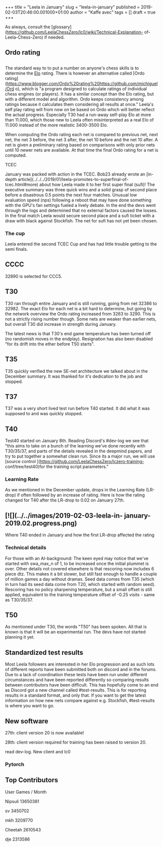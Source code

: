 +++
title = "Leela in January"
slug = "leela-in-january"
published = 2019-02-03T20:46:00.001000+01:00
author = "Kaffe avec"
tags = []
draft = true
+++

As always, consult the
[glossary](https://github.com/LeelaChessZero/lc0/wiki/Technical-Explanation-
of-Leela-Chess-Zero) if needed.

## Ordo rating

##

The standard way to to put a number on anyone's chess skills is to determine
the [Elo](https://en.wikipedia.org/wiki/Elo_rating_system) rating. There is
however an alternative called [Ordo
rating](https://www.blogger.com/Ordo%20rating%20https://github.com/michiguel/Ord
o),
which is "a program designed to calculate ratings of individual chess engines
(or players). It has a similar concept than the Elo rating, but with a
different model and algorithm. Ordo keeps consistency among ratings because it
calculates them considering all results at once." Leela's self play rating
will from now on be based on Ordo which will better reflect the actual
progress. Especially T30 had a run-away self-play Elo at more than 11.000,
which those new to Leela often misinterpreted as a real Elo of 11.000 instead
of the more realistic 3400-3500 Elo.

When computing the Ordo rating each net is compared to previous net, next net,
the net 3 before, the net 3 after, the net 10 before and the net 10 after. A
net is given a preliminary rating based on comparisons with only prior nets
until 10 newer nets are available. At that time the final Ordo rating for a
net is computed.

TCEC

January was packed with action in the TCEC. Bob23 already wrote an [in-depth
article](../../../2019/01/leela-promotes-to-superfinal-of-
tcec.html#more) about how Leela made it to her first super final (sufi)! The
executive summary was three quick wins and a solid grasp of second place
before a disastrous 0.5 points the next four matches. Unusual low evaluation
speed (nps) following a reboot that may have done something with the GPU's fan
settings fueled a lively debate. In the end the devs went through the logs and
determined that no external factors caused the losses. In the final match
Leela would secure second place and a sufi ticket with a draw with black
against Stockfish. The net for sufi has not yet been chosen.

### The cup

Leela entered the second TCEC Cup and has had little trouble getting to the
semi finals.

## CCCC

32890 is selected for CCC5.

## T30

T30 ran through entire January and is still running, going from net 32386 to
32982. The exact Elo for each net is a bit hard to determine, but going by the
network overview the Ordo rating increased from 3263 to 3290. This is not a
strictly rising number though. Some nets are weaker than earlier nets, but
overall T30 did increase in strength during January.

The latest news is that T30's end game temperature has been turned off (no
randomish moves in the endplay). Resignation has also been disabled "for its
drift into the ether before T50 starts".

## T35

T35 quickly verified the new SE-net architecture we talked about in the
December summary. It was thanked for it's dedication to the job and stopped.

## T37

T37 was a very short lived test run before T40 started. It did what it was
supposed to and was quickly stopped.

## T40

Test40 started on January 8th. Reading Discord's #dev-log we see that "this
aims to take on a bunch of the learning we've done recently with T30/35/37,
and parts of the details revealed in the deepmind papers, and try to put
together a somewhat clean run. Since its a major run, we will use [source
control ](https://github.com/LeelaChessZero/lczero-training-
conf/tree/test40)for the training script parameters."

### Learning Rate

As we mentioned in the December update, drops in the Learning Rate (LR-drop)
if often followed by an increase of rating. Here is how the rating changed for
T40 after the LR-drop to 0.02 on January 27th.

[![](../../images/2019-02-03-leela-in-
january-2019.02.progress.png)  
---  
Where T40 ended in January and how the first LR-drop affected the rating

### Technical details

For those with an AI-background: The keen eyed may notice that we've started
with swa_max_n of 1, to be increased once the initial plummet is over. Other
details not covered elsewhere is that rescoring now includes 6 piece dtz. This
makes it a bit slower, but still fast enough to handle a couple of million
games a day without dramas. Seed data comes from T35 (which in turn had its
seed data come from T20, which started with random seed). Rescoring has no
policy sharpening temperature, but a small offset is still applied, equivalent
to the training temperature offset of -0.25 visits - same as T30/35/37.

## T50

As mentioned under T30, the words "T50" has been spoken. All that is known is
that it will be an experimental run. The devs have not started planning it
yet.

## Standardized test results

Most Leela followers are interested in her Elo progression and as such lots of
different reports have been submitted both on discord and in the forums. Due
to a lack of coordination these tests have been run under different
circumstances and have been reported differently so comparing results between
contributors have been difficult. This has hopefully come to an end as Discord
got a new channel called #test-results. This is for reporting results in a
standard format, and only that. If you want to get the latest information on
how new nets compare against e.g. Stockfish, #test-results is where you want
to go.

## New software

27th: client version 20 is now available!

28th:  client version required for training has been raised to version 20.

read dev-log. New client and lc0

### Pytorch

## Top Contributors

User Games / Month

Nipsuli 13650381

sv 3450702

mkh 3209770

Cheetah 2610543

dje 2313586
